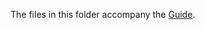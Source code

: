 
The files in this folder accompany the [Guide](https://nivanorge.github.io/Mobius2/mobius2docs/guide.html).
